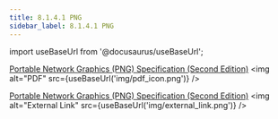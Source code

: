 ```yaml
---
title: 8.1.4.1 PNG
sidebar_label: 8.1.4.1 PNG
---
```


import useBaseUrl from '@docusaurus/useBaseUrl';

[Portable Network Graphics (PNG) Specification (Second Edition)](<../artifacts/png-Second Edition.pdf>) <img alt="PDF" src={useBaseUrl('img/pdf_icon.png')} />  

[Portable Network Graphics (PNG) Specification (Second Edition)](https://www.w3.org/TR/PNG/) <img alt="External Link" src={useBaseUrl('img/external_link.png')} />